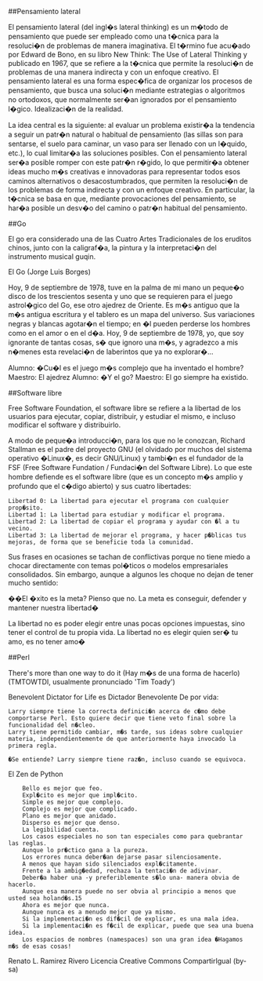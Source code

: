 ##Pensamiento lateral


El pensamiento lateral (del ingl�s lateral thinking) es un m�todo de pensamiento 
que puede ser empleado como una t�cnica para la resoluci�n de problemas de manera 
imaginativa. El t�rmino fue acu�ado por Edward de Bono, 
en su libro New Think: The Use of Lateral Thinking y publicado en 1967, 
que se refiere a la t�cnica que permite la resoluci�n de problemas de una manera indirecta 
y con un enfoque creativo. El pensamiento lateral es una forma espec�fica de 
organizar los procesos de pensamiento, que busca una soluci�n mediante estrategias 
o algoritmos no ortodoxos, que normalmente ser�an ignorados por el pensamiento l�gico.
Idealizaci�n de la realidad.


La idea central es la siguiente: al evaluar un problema existir�a la tendencia a seguir 
un patr�n natural o habitual de pensamiento (las sillas son para sentarse, el suelo para caminar, 
un vaso para ser llenado con un l�quido, etc.), lo cual limitar�a las soluciones posibles. 
Con el pensamiento lateral ser�a posible romper con este patr�n r�gido, lo que permitir�a 
obtener ideas mucho m�s creativas e innovadoras para representar todos esos caminos alternativos 
o desacostumbrados, que permiten la resoluci�n de los problemas de forma indirecta y con un enfoque creativo. 
En particular, la t�cnica se basa en que, mediante provocaciones del pensamiento, 
se har�a posible un desv�o del camino o patr�n habitual del pensamiento.




##Go

El go era considerado una de las Cuatro Artes Tradicionales de los eruditos chinos, junto con la caligraf�a, la pintura y la interpretaci�n del instrumento musical guqin.

El Go (Jorge Luis Borges)

Hoy, 9 de septiembre de 1978,
tuve en la palma de mi mano un peque�o disco
de los trescientos sesenta y uno que se requieren
para el juego astrol�gico del Go,
ese otro ajedrez de Oriente.
Es m�s antiguo que la m�s antigua escritura
y el tablero es un mapa del universo.
Sus variaciones negras y blancas
agotar�n el tiempo;
en �l pueden perderse los hombres
como en el amor o en el d�a.
Hoy, 9 de septiembre de 1978,
yo, que soy ignorante de tantas cosas,
s� que ignoro una m�s,
y agradezco a mis n�menes
esta revelaci�n de laberintos
que ya no explorar�...


Alumno: �Cu�l es el juego m�s complejo que ha inventado el hombre?
Maestro: El ajedrez
Alumno: �Y el go?
Maestro: El go siempre ha existido.



##Software libre

Free Software Foundation, el software libre se refiere a la libertad de los usuarios para ejecutar, 
copiar, distribuir, y estudiar el mismo, e incluso modificar el software y distribuirlo.



A modo de peque�a introducci�n, para los que no le conozcan, Richard Stallman es el padre del proyecto GNU (el olvidado por muchos del sistema operativo �Linux�, es decir GNU/Linux) y tambi�n es el fundador de la FSF (Free Software Fundation / Fundaci�n del Software Libre). Lo que este hombre defiende es el software libre (que es un concepto m�s amplio y profundo que el c�digo abierto) y sus cuatro libertades:

    Libertad 0: La libertad para ejecutar el programa con cualquier prop�sito.
    Libertad 1: La libertad para estudiar y modificar el programa.
    Libertad 2: La libertad de copiar el programa y ayudar con �l a tu vecino.
    Libertad 3: La libertad de mejorar el programa, y hacer p�blicas tus mejoras, de forma que se beneficie toda la comunidad.

Sus frases en ocasiones se tachan de conflictivas porque no tiene miedo a chocar directamente con temas pol�ticos o modelos empresariales consolidados. Sin embargo, aunque a algunos les choque no dejan de tener mucho sentido:

��El �xito es la meta? Pienso que no. La meta es conseguir, defender y mantener nuestra libertad�


La libertad no es poder elegir entre unas pocas opciones impuestas, sino tener el control de tu propia vida. La libertad no es elegir quien ser� tu amo, es no tener amo�



##Perl

There's more than one way to do it (Hay m�s de una forma de hacerlo) 
(TMTOWTDI, usualmente pronunciado 'Tim Toady')

Benevolent Dictator for Life es Dictador Benevolente De por vida:

    Larry siempre tiene la correcta definici�n acerca de c�mo debe comportarse Perl. Esto quiere decir que tiene veto final sobre la funcionalidad del n�cleo.
    Larry tiene permitido cambiar, m�s tarde, sus ideas sobre cualquier materia, independientemente de que anteriormente haya invocado la primera regla.

    �Se entiende? Larry siempre tiene raz�n, incluso cuando se equivoca.

El Zen de Python

        Bello es mejor que feo.
        Expl�cito es mejor que impl�cito.
        Simple es mejor que complejo.
        Complejo es mejor que complicado.
        Plano es mejor que anidado.
        Disperso es mejor que denso.
        La legibilidad cuenta.
        Los casos especiales no son tan especiales como para quebrantar las reglas.
        Aunque lo pr�ctico gana a la pureza.
        Los errores nunca deber�an dejarse pasar silenciosamente.
        A menos que hayan sido silenciados expl�citamente.
        Frente a la ambig�edad, rechaza la tentaci�n de adivinar.
        Deber�a haber una -y preferiblemente s�lo una- manera obvia de hacerlo.
        Aunque esa manera puede no ser obvia al principio a menos que usted sea holand�s.15
        Ahora es mejor que nunca.
        Aunque nunca es a menudo mejor que ya mismo.
        Si la implementaci�n es dif�cil de explicar, es una mala idea.
        Si la implementaci�n es f�cil de explicar, puede que sea una buena idea.
        Los espacios de nombres (namespaces) son una gran idea �Hagamos m�s de esas cosas!

Renato L. Ramirez Rivero
Licencia Creative Commons CompartirIgual (by-sa)


